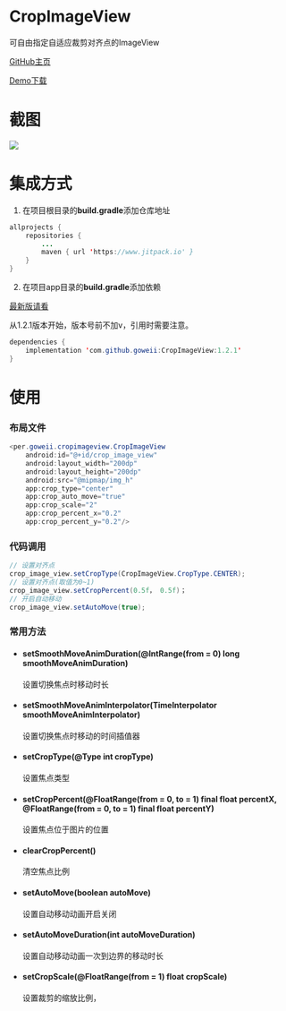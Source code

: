 # CropImageView
可自由指定自适应裁剪对齐点的ImageView

[GitHub主页](https://github.com/goweii/CropImageView)

[Demo下载](https://github.com/goweii/CropImageView/raw/master/app/release/app-release.apk)



# 截图

![](https://raw.githubusercontent.com/goweii/CropImageView/master/picture/crop_image_view_demo.gif?raw=true)



# 集成方式

1. 在项目根目录的**build.gradle**添加仓库地址

```java
allprojects {
	repositories {
		...
		maven { url 'https://www.jitpack.io' }
	}
}
```

2. 在项目app目录的**build.gradle**添加依赖

[最新版请看](https://github.com/goweii/CropImageView/releases)

从1.2.1版本开始，版本号前不加v，引用时需要注意。

```java
dependencies {
	implementation 'com.github.goweii:CropImageView:1.2.1'
}
```

# 使用

### 布局文件

```java
<per.goweii.cropimageview.CropImageView
    android:id="@+id/crop_image_view"
    android:layout_width="200dp"
    android:layout_height="200dp"
    android:src="@mipmap/img_h"
    app:crop_type="center"
    app:crop_auto_move="true"
    app:crop_scale="2"
    app:crop_percent_x="0.2"
    app:crop_percent_y="0.2"/>
```

### 代码调用

```java
// 设置对齐点
crop_image_view.setCropType(CropImageView.CropType.CENTER);
// 设置对齐点(取值为0~1)
crop_image_view.setCropPercent(0.5f， 0.5f)；
// 开启自动移动
crop_image_view.setAutoMove(true);
```

### 常用方法

- #### setSmoothMoveAnimDuration(@IntRange(from = 0) long smoothMoveAnimDuration)

  设置切换焦点时移动时长

- #### setSmoothMoveAnimInterpolator(TimeInterpolator smoothMoveAnimInterpolator)

  设置切换焦点时移动的时间插值器

- #### setCropType(@Type int cropType)

  设置焦点类型

- #### setCropPercent(@FloatRange(from = 0, to = 1) final float percentX, @FloatRange(from = 0, to = 1) final float percentY)

  设置焦点位于图片的位置

- #### clearCropPercent()

  清空焦点比例

- #### setAutoMove(boolean autoMove)

  设置自动移动动画开启关闭

- #### setAutoMoveDuration(int autoMoveDuration)

  设置自动移动动画一次到边界的移动时长

- #### setCropScale(@FloatRange(from = 1) float cropScale)

  设置裁剪的缩放比例，
